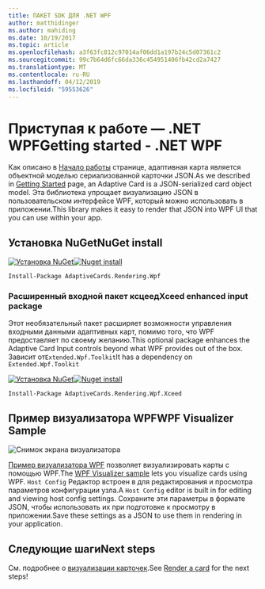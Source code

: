```yaml
---
title: ПАКЕТ SDK ДЛЯ .NET WPF
author: matthidinger
ms.author: mahiding
ms.date: 10/19/2017
ms.topic: article
ms.openlocfilehash: a3f63fc812c97014af06dd1a197b24c5d07361c2
ms.sourcegitcommit: 99c7b64d6fc66da336c454951406fb42cd2a7427
ms.translationtype: MT
ms.contentlocale: ru-RU
ms.lasthandoff: 04/12/2019
ms.locfileid: "59553626"
---
```

# <a name="getting-started---net-wpf"></a><span data-ttu-id="92e4e-102">Приступая к работе — .NET WPF</span><span class="sxs-lookup"><span data-stu-id="92e4e-102">Getting started - .NET WPF</span></span>

<span data-ttu-id="92e4e-103">Как описано в [Начало работы](../../../authoring-cards/getting-started.md) странице, адаптивная карта является объектной моделью сериализованной карточки JSON.</span><span class="sxs-lookup"><span data-stu-id="92e4e-103">As we described in [Getting Started](../../../authoring-cards/getting-started.md) page, an Adaptive Card is a JSON-serialized card object model.</span></span> <span data-ttu-id="92e4e-104">Эта библиотека упрощает визуализацию JSON в пользовательском интерфейсе WPF, который можно использовать в приложении.</span><span class="sxs-lookup"><span data-stu-id="92e4e-104">This library makes it easy to render that JSON into WPF UI that you can use within your app.</span></span>

## <a name="nuget-install"></a><span data-ttu-id="92e4e-105">Установка NuGet</span><span class="sxs-lookup"><span data-stu-id="92e4e-105">NuGet install</span></span>

<span data-ttu-id="92e4e-106">[![Установка NuGet](https://img.shields.io/nuget/vpre/AdaptiveCards.Rendering.Wpf.svg)](https://www.nuget.org/packages/AdaptiveCards.Rendering.Wpf)</span><span class="sxs-lookup"><span data-stu-id="92e4e-106">[![Nuget install](https://img.shields.io/nuget/vpre/AdaptiveCards.Rendering.Wpf.svg)](https://www.nuget.org/packages/AdaptiveCards.Rendering.Wpf)</span></span>

```console
Install-Package AdaptiveCards.Rendering.Wpf
```

### <a name="xceed-enhanced-input-package"></a><span data-ttu-id="92e4e-107">Расширенный входной пакет ксцеед</span><span class="sxs-lookup"><span data-stu-id="92e4e-107">Xceed enhanced input package</span></span>

<span data-ttu-id="92e4e-108">Этот необязательный пакет расширяет возможности управления входными данными адаптивных карт, помимо того, что WPF предоставляет по своему желанию.</span><span class="sxs-lookup"><span data-stu-id="92e4e-108">This optional package enhances the Adaptive Card Input controls beyond what WPF provides out of the box.</span></span> <span data-ttu-id="92e4e-109">Зависит от`Extended.Wpf.Toolkit`</span><span class="sxs-lookup"><span data-stu-id="92e4e-109">It has a dependency on `Extended.Wpf.Toolkit`</span></span>

<span data-ttu-id="92e4e-110">[![Установка NuGet](https://img.shields.io/nuget/vpre/AdaptiveCards.Rendering.Wpf.Xceed.svg)](https://www.nuget.org/packages/AdaptiveCards.Rendering.Wpf.Xceed)</span><span class="sxs-lookup"><span data-stu-id="92e4e-110">[![Nuget install](https://img.shields.io/nuget/vpre/AdaptiveCards.Rendering.Wpf.Xceed.svg)](https://www.nuget.org/packages/AdaptiveCards.Rendering.Wpf.Xceed)</span></span>

```console
Install-Package AdaptiveCards.Rendering.Wpf.Xceed
```

## <a name="wpf-visualizer-sample"></a><span data-ttu-id="92e4e-111">Пример визуализатора WPF</span><span class="sxs-lookup"><span data-stu-id="92e4e-111">WPF Visualizer Sample</span></span>

![Снимок экрана визуализатора](../../../resources/media/tools/wpfvisualizer.png)

<span data-ttu-id="92e4e-113">[Пример визуализатора WPF](https://github.com/Microsoft/AdaptiveCards/tree/master/source/dotnet/Samples/WPFVisualizer) позволяет визуализировать карты с помощью WPF.</span><span class="sxs-lookup"><span data-stu-id="92e4e-113">The [WPF Visualizer sample](https://github.com/Microsoft/AdaptiveCards/tree/master/source/dotnet/Samples/WPFVisualizer) lets you visualize cards using WPF.</span></span>  <span data-ttu-id="92e4e-114">`Host Config` Редактор встроен в для редактирования и просмотра параметров конфигурации узла.</span><span class="sxs-lookup"><span data-stu-id="92e4e-114">A `Host Config` editor is built in for editing and viewing host config settings.</span></span> <span data-ttu-id="92e4e-115">Сохраните эти параметры в формате JSON, чтобы использовать их при подготовке к просмотру в приложении.</span><span class="sxs-lookup"><span data-stu-id="92e4e-115">Save these settings as a JSON to use them in rendering in your application.</span></span>

## <a name="next-steps"></a><span data-ttu-id="92e4e-116">Следующие шаги</span><span class="sxs-lookup"><span data-stu-id="92e4e-116">Next steps</span></span>

<span data-ttu-id="92e4e-117">См. подробнее о [визуализации карточек](render-a-card.md).</span><span class="sxs-lookup"><span data-stu-id="92e4e-117">See [Render a card](render-a-card.md) for the next steps!</span></span>
